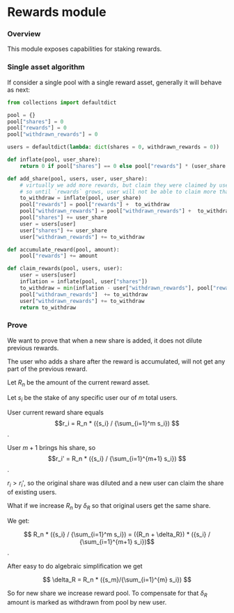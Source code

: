 # Rewards module

### Overview

This module exposes capabilities for staking rewards.

### Single asset algorithm

If consider a single pool with a single reward asset, generally it will behave as next:

```python
from collections import defaultdict

pool = {}
pool["shares"] = 0
pool["rewards"] = 0
pool["withdrawn_rewards"] = 0

users = defaultdict(lambda: dict(shares = 0, withdrawn_rewards = 0))

def inflate(pool, user_share):
    return 0 if pool["shares"] == 0 else pool["rewards"] * (user_share / pool["shares"])

def add_share(pool, users, user, user_share):
    # virtually we add more rewards, but claim they were claimed by user
    # so until `rewards` grows, user will not be able to claim more than zero
    to_withdraw = inflate(pool, user_share)
    pool["rewards"] = pool["rewards"] +  to_withdraw
    pool["withdrawn_rewards"] = pool["withdrawn_rewards"] +  to_withdraw
    pool["shares"] += user_share
    user = users[user]
    user["shares"] += user_share
    user["withdrawn_rewards"] += to_withdraw

def accumulate_reward(pool, amount):
    pool["rewards"] += amount

def claim_rewards(pool, users, user):
    user = users[user]
    inflation = inflate(pool, user["shares"])
    to_withdraw = min(inflation - user["withdrawn_rewards"], pool["rewards"] - pool["withdrawn_rewards"])
    pool["withdrawn_rewards"]  += to_withdraw
    user["withdrawn_rewards"] += to_withdraw
    return to_withdraw
```

### Prove

We want to prove that when a new share is added, it does not dilute previous rewards.

The user who adds a share after the reward is accumulated, will not get any part of the previous reward.

Let $R_n$ be the amount of the current reward asset.

Let $s_i$ be the stake of any specific user our of $m$ total users.

User current reward share equals $$r_i = R_n * ({s_i} / {\sum_{i=1}^m s_i}) $$.

User $m + 1$ brings his share, so $$r_i' = R_n * ({s_i} / {\sum_{i=1}^{m+1} s_i}) $$.

$r_i > r_i'$, so the original share was diluted and a new user can claim the share of existing users.

What if we increase $R_n$ by $\delta_R$ so that original users get the same share.

We get:

$$ R_n * ({s_i} / {\sum_{i=1}^m s_i}) = ({R_n + \delta_R}) * ({s_i} / {\sum_{i=1}^{m+1} s_i})$$.

After easy to do algebraic simplification we get

$$ \delta_R = R_n * ({s_m}/{\sum_{i=1}^{m} s_i}) $$

So for new share we increase reward pool. To compensate for that $\delta_R$ amount is marked as withdrawn from pool by new user.
